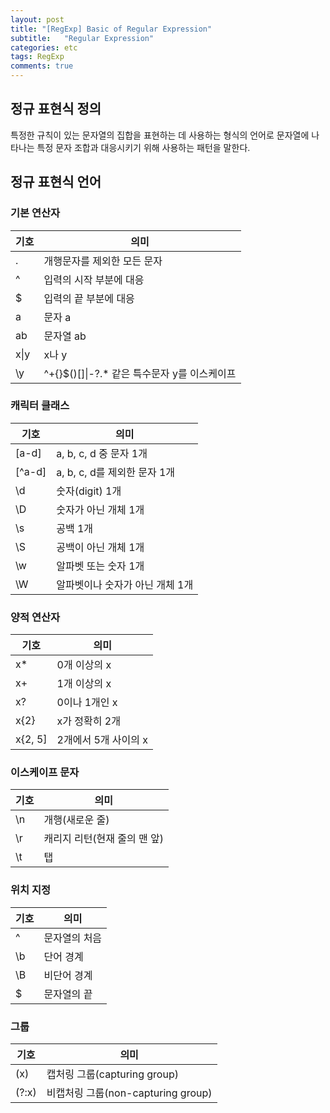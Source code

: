 ```yaml
---
layout: post
title: "[RegExp] Basic of Regular Expression"
subtitle:   "Regular Expression"
categories: etc
tags: RegExp
comments: true
---
```

## 정규 표현식 정의
특정한 규칙이 있는 문자열의 집합을 표현하는 데 사용하는 형식의 언어로 문자열에 나타나는 특정 문자 조합과 대응시키기 위해 사용하는 패턴을 말한다.


## 정규 표현식 언어

### 기본 연산자

기호|의미
---|---
.|개행문자를 제외한 모든 문자
^|입력의 시작 부분에 대응
$|입력의 끝 부분에 대응
a|문자 a
ab|문자열 ab
x\|y|x나 y
\y|^+{}$()[]\|\-?.* 같은 특수문자 y를 이스케이프

### 캐릭터 클래스

기호|의미
---|---
[a-d]|a, b, c, d 중 문자 1개
[^a-d]|a, b, c, d를 제외한 문자 1개
\d|숫자(digit) 1개
\D|숫자가 아닌 개체 1개
\s|공백 1개
\S|공백이 아닌 개체 1개
\w|알파벳 또는 숫자 1개
\W|알파벳이나 숫자가 아닌 개체 1개

### 양적 연산자

기호|의미
---|---
x*|0개 이상의 x
x+|1개 이상의 x
x?|0이나 1개인 x
x{2}|x가 정확히 2개
x{2, 5]|2개에서 5개 사이의 x

### 이스케이프 문자

기호|의미
---|---
\n|개행(새로운 줄)
\r|캐리지 리턴(현재 줄의 맨 앞)
\t|탭

### 위치 지정

기호|의미
---|---
^|문자열의 처음
\b|단어 경계
\B|비단어 경계
$|문자열의 끝

### 그룹

기호|의미
---|---
(x)|캡처링 그룹(capturing group)
(?:x)|비캡처링 그룹(non-capturing group)
